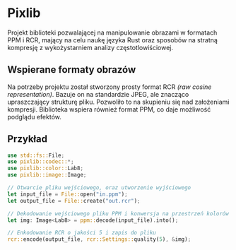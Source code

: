 # Pixlib

Projekt biblioteki pozwalającej na manipulowanie obrazami w formatach PPM i RCR, mający na celu naukę języka Rust oraz sposobów na stratną kompresję z wykożystarniem analizy częstotlowiściowej.

## Wspierane formaty obrazów

Na potrzeby projektu został stworzony prosty format RCR *(raw cosine representation)*. Bazuje on na standardzie JPEG, ale znacząco upraszczający strukturę pliku. Pozwoliło to na skupieniu się nad założeniami kompresji. Biblioteka wspiera również format PPM, co daje możliwość podglądu efektów.

## Przykład

```rust
use std::fs::File;
use pixlib::codec::*;
use pixlib::color::Lab8;
use pixlib::image::Image;

// Otwarcie pliku wejściowego, oraz utworzenie wyjściowego
let input_file = File::open("in.ppm");
let output_file = File::create("out.rcr");

// Dekodowanie wejściowego pliku PPM i konwersja na przestrzeń kolorów LAB
let img: Image<Lab8> = ppm::decode(input_file).into();

// Enkodowanie RCR o jakości 5 i zapis do pliku
rcr::encode(output_file, rcr::Settings::quality(5), &img);
```